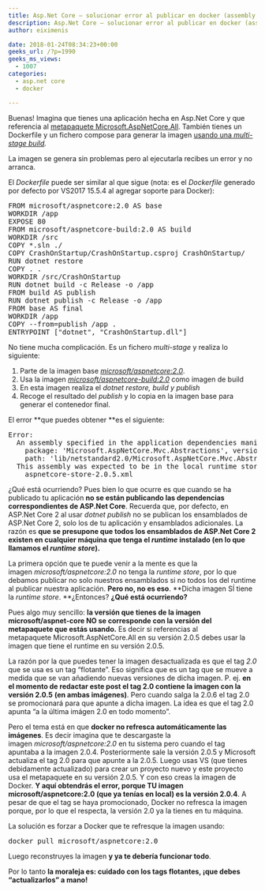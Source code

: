 ```yaml
---
title: Asp.Net Core – solucionar error al publicar en docker (assembly not found)
description: Asp.Net Core – solucionar error al publicar en docker (assembly not found)
author: eiximenis

date: 2018-01-24T08:34:23+00:00
geeks_url: /?p=1990
geeks_ms_views:
  - 1007
categories:
  - asp.net core
  - docker

---
```

Buenas! Imagina que tienes una aplicación hecha en Asp.Net Core y que referencia al [metapaquete Microsoft.AspNetCore.All][1]. También tienes un Dockerfile y un fichero compose para generar la imagen [usando una ][2]_[multi-stage build][2]._
  
La imagen se genera sin problemas pero al ejecutarla recibes un error y no arranca.
  
<!--more-->


  
El _Dockerfile_ puede ser similar al que sigue (nota: es el _Dockerfile_ generado por defecto por VS2017 15.5.4 al agregar soporte para Docker):

<pre class="EnlighterJSRAW" data-enlighter-language="null">FROM microsoft/aspnetcore:2.0 AS base
WORKDIR /app
EXPOSE 80
FROM microsoft/aspnetcore-build:2.0 AS build
WORKDIR /src
COPY *.sln ./
COPY CrashOnStartup/CrashOnStartup.csproj CrashOnStartup/
RUN dotnet restore
COPY . .
WORKDIR /src/CrashOnStartup
RUN dotnet build -c Release -o /app
FROM build AS publish
RUN dotnet publish -c Release -o /app
FROM base AS final
WORKDIR /app
COPY --from=publish /app .
ENTRYPOINT ["dotnet", "CrashOnStartup.dll"]</pre>

No tiene mucha complicación. Es un fichero _multi-stage_ y realiza lo siguiente:

  1. Parte de la imagen base [_microsoft/aspnetcore:2.0_][3].
  2. Usa la imagen [_microsoft/aspnetcore-build:2.0_][4] como imagen de build
  3. En esta imagen realiza el _dotnet restore, build y publish_
  4. Recoge el resultado del _publish_ y lo copia en la imagen base para generar el contenedor final.

El error **que puedes obtener **es el siguiente:

<pre class="EnlighterJSRAW" data-enlighter-language="generic">Error:
  An assembly specified in the application dependencies manifest (CrashOnStartup.deps.json) was not found:
    package: 'Microsoft.AspNetCore.Mvc.Abstractions', version: '2.0.2'
    path: 'lib/netstandard2.0/Microsoft.AspNetCore.Mvc.Abstractions.dll'
  This assembly was expected to be in the local runtime store as the application was published using the following target manifest files:
    aspnetcore-store-2.0.5.xml</pre>

¿Qué está ocurriendo? Pues bien lo que ocurre es que cuando se ha publicado tu aplicación **no se están publicando las dependencias correspondientes de ASP.Net Core**. Recuerda que, por defecto, en ASP.Net Core 2 al usar _dotnet publish_ no se publican los ensamblados de ASP.Net Core 2, solo los de tu aplicación y ensamblados adicionales. La razón es **que se presupone que todos los ensamblados de ASP.Net Core 2 existen en cualquier máquina que tenga el _runtime_ instalado (en lo que llamamos el _runtime store_).**
  
La primera opción que te puede venir a la mente es que la imagen _microsoft/aspnetcore:2.0_ no tenga la _runtime store_, por lo que debamos publicar no solo nuestros ensamblados si no todos los del runtime al publicar nuestra aplicación. **Pero no, no es eso**. **Dicha imagen SÍ tiene la _runtime store_. **¿Entonces? **¿Qué está ocurriendo?**
  
Pues algo muy sencillo: **la versión que tienes de la imagen microsoft/aspnet-core NO se corresponde con la versión del metapaquete que estás usando.** Es decir si referencias al metapaquete Microsoft.AspNetCore.All en su versión 2.0.5 debes usar la imagen que tiene el runtime en su versión 2.0.5.
  
La razón por la que puedes tener la imagen desactualizada es que el tag _2.0_ que se usa es un tag &#8220;flotante&#8221;. Eso significa que es un tag que se mueve a medida que se van añadiendo nuevas versiones de dicha imagen. P. ej. **en el momento de redactar este post el tag 2.0 contiene la imagen con la versión 2.0.5** **(en ambas imágenes)**. Pero cuando salga la 2.0.6 el tag 2.0 se promocionará para que apunte a dicha imagen. La idea es que el tag 2.0 apunta &#8220;a la última imágen 2.0 en todo momento&#8221;.
  
Pero el tema está en que **docker no refresca automáticamente las imágenes**. Es decir imagina que te descargaste la imagen _microsoft/aspnetcore:2.0_ en tu sistema pero cuando el tag apuntaba a la imagen 2.0.4. Posteriormente sale la versión 2.0.5 y Microsoft actualiza el tag 2.0 para que apunte a la 2.0.5. Luego usas VS (que tienes debidamente actualizado) para crear un proyecto nuevo y este proyecto usa el metapaquete en su versión 2.0.5. Y con eso creas la imagen de Docker. **Y aquí obtendrás el error, porque TU imagen microsoft/aspnetcore:2.0 (que ya tenías en local) es la versión 2.0.4**. A pesar de que el tag se haya promocionado, Docker no refresca la imagen porque, por lo que el respecta, la versión 2.0 ya la tienes en tu máquina.
  
La solución es forzar a Docker que te refresque la imagen usando:

<pre class="EnlighterJSRAW" data-enlighter-language="shell">docker pull microsoft/aspnetcore:2.0</pre>

Luego reconstruyes la imagen **y ya te debería funcionar todo**.
  
Por lo tanto **la moraleja es: cuidado con los tags flotantes, ¡que debes &#8220;actualizarlos&#8221; a mano!**

 [1]: https://geeks.ms/etomas/2017/12/26/el-metapaquete-microsoft-aspnetcore-all/
 [2]: https://geeks.ms/etomas/2017/11/28/docker-multi-stage-builds-o-como-compilar-casi-cualquier-cosa-sin-tener-que-instalar-nada/
 [3]: https://hub.docker.com/r/microsoft/aspnetcore/
 [4]: https://hub.docker.com/r/microsoft/aspnetcore-build/
